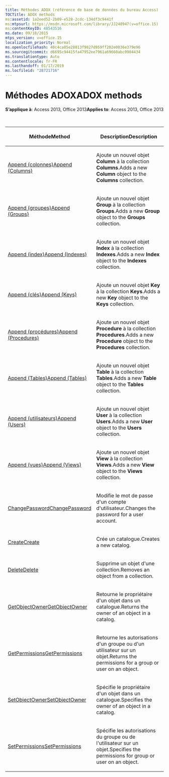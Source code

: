 ```yaml
---
title: Méthodes ADOX (référence de base de données du bureau Access)
TOCTitle: ADOX methods
ms:assetid: 1a2eed52-2b09-e528-2cdc-134df3c9441f
ms:mtpsurl: https://msdn.microsoft.com/library/JJ248947(v=office.15)
ms:contentKeyID: 48543516
ms.date: 09/18/2015
mtps_version: v=office.15
localization_priority: Normal
ms.openlocfilehash: 40c4ca85e28813f9827d959ff202e0036e379e96
ms.sourcegitcommit: d6695c94415fa47952ee7961a69660abc0904434
ms.translationtype: Auto
ms.contentlocale: fr-FR
ms.lasthandoff: 01/17/2019
ms.locfileid: "28721716"
---
```

# <a name="adox-methods"></a><span data-ttu-id="2b224-102">Méthodes ADOX</span><span class="sxs-lookup"><span data-stu-id="2b224-102">ADOX methods</span></span>

<span data-ttu-id="2b224-103">**S’applique à**: Access 2013, Office 2013</span><span class="sxs-lookup"><span data-stu-id="2b224-103">**Applies to**: Access 2013, Office 2013</span></span>

<br/>

<table>
<colgroup>
<col style="width: 50%" />
<col style="width: 50%" />
</colgroup>
<thead>
<tr class="header">
<th><p><span data-ttu-id="2b224-104">Méthode</span><span class="sxs-lookup"><span data-stu-id="2b224-104">Method</span></span></p></th>
<th><p><span data-ttu-id="2b224-105">Description</span><span class="sxs-lookup"><span data-stu-id="2b224-105">Description</span></span></p></th>
</tr>
</thead>
<tbody>
<tr class="odd">
<td><p><span data-ttu-id="2b224-106"><a href="append-method-adox-columns.md">Append (colonnes)</a></span><span class="sxs-lookup"><span data-stu-id="2b224-106"><a href="append-method-adox-columns.md">Append (Columns)</a></span></span></p></td>
<td><p><span data-ttu-id="2b224-107">Ajoute un nouvel objet <strong>Column</strong> à la collection <strong>Columns</strong>.</span><span class="sxs-lookup"><span data-stu-id="2b224-107">Adds a new <strong>Column</strong> object to the <strong>Columns</strong> collection.</span></span></p></td>
</tr>
<tr class="even">
<td><p><span data-ttu-id="2b224-108"><a href="append-method-adox-groups.md">Append (groupes)</a></span><span class="sxs-lookup"><span data-stu-id="2b224-108"><a href="append-method-adox-groups.md">Append (Groups)</a></span></span></p></td>
<td><p><span data-ttu-id="2b224-109">Ajoute un nouvel objet <strong>Group</strong> à la collection <strong>Groups</strong>.</span><span class="sxs-lookup"><span data-stu-id="2b224-109">Adds a new <strong>Group</strong> object to the <strong>Groups</strong> collection.</span></span></p></td>
</tr>
<tr class="odd">
<td><p><span data-ttu-id="2b224-110"><a href="append-method-adox-indexes.md">Append (index)</a></span><span class="sxs-lookup"><span data-stu-id="2b224-110"><a href="append-method-adox-indexes.md">Append (Indexes)</a></span></span></p></td>
<td><p><span data-ttu-id="2b224-111">Ajoute un nouvel objet <strong>Index</strong> à la collection <strong>Indexes</strong>.</span><span class="sxs-lookup"><span data-stu-id="2b224-111">Adds a new <strong>Index</strong> object to the <strong>Indexes</strong> collection.</span></span></p></td>
</tr>
<tr class="even">
<td><p><span data-ttu-id="2b224-112"><a href="append-method-adox-keys.md">Append (clés)</a></span><span class="sxs-lookup"><span data-stu-id="2b224-112"><a href="append-method-adox-keys.md">Append (Keys)</a></span></span></p></td>
<td><p><span data-ttu-id="2b224-113">Ajoute un nouvel objet <strong>Key</strong> à la collection <strong>Keys</strong>.</span><span class="sxs-lookup"><span data-stu-id="2b224-113">Adds a new <strong>Key</strong> object to the <strong>Keys</strong> collection.</span></span></p></td>
</tr>
<tr class="odd">
<td><p><span data-ttu-id="2b224-114"><a href="append-method-adox-procedures.md">Append (procédures)</a></span><span class="sxs-lookup"><span data-stu-id="2b224-114"><a href="append-method-adox-procedures.md">Append (Procedures)</a></span></span></p></td>
<td><p><span data-ttu-id="2b224-115">Ajoute un nouvel objet <strong>Procedure</strong> à la collection <strong>Procedures</strong>.</span><span class="sxs-lookup"><span data-stu-id="2b224-115">Adds a new <strong>Procedure</strong> object to the <strong>Procedures</strong> collection.</span></span></p></td>
</tr>
<tr class="even">
<td><p><span data-ttu-id="2b224-116"><a href="append-method-adox-tables.md">Append (Tables)</a></span><span class="sxs-lookup"><span data-stu-id="2b224-116"><a href="append-method-adox-tables.md">Append (Tables)</a></span></span></p></td>
<td><p><span data-ttu-id="2b224-117">Ajoute un nouvel objet <strong>Table</strong> à la collection <strong>Tables</strong>.</span><span class="sxs-lookup"><span data-stu-id="2b224-117">Adds a new <strong>Table</strong> object to the <strong>Tables</strong> collection.</span></span></p></td>
</tr>
<tr class="odd">
<td><p><span data-ttu-id="2b224-118"><a href="append-method-adox-users.md">Append (utilisateurs)</a></span><span class="sxs-lookup"><span data-stu-id="2b224-118"><a href="append-method-adox-users.md">Append (Users)</a></span></span></p></td>
<td><p><span data-ttu-id="2b224-119">Ajoute un nouvel objet <strong>User</strong> à la collection <strong>Users</strong>.</span><span class="sxs-lookup"><span data-stu-id="2b224-119">Adds a new <strong>User</strong> object to the <strong>Users</strong> collection.</span></span></p></td>
</tr>
<tr class="even">
<td><p><span data-ttu-id="2b224-120"><a href="append-method-adox-views.md">Append (vues)</a></span><span class="sxs-lookup"><span data-stu-id="2b224-120"><a href="append-method-adox-views.md">Append (Views)</a></span></span></p></td>
<td><p><span data-ttu-id="2b224-121">Ajoute un nouvel objet <strong>View</strong> à la collection <strong>Views</strong>.</span><span class="sxs-lookup"><span data-stu-id="2b224-121">Adds a new <strong>View</strong> object to the <strong>Views</strong> collection.</span></span></p></td>
</tr>
<tr class="odd">
<td><p><span data-ttu-id="2b224-122"><a href="changepassword-method-adox.md">ChangePassword</a></span><span class="sxs-lookup"><span data-stu-id="2b224-122"><a href="changepassword-method-adox.md">ChangePassword</a></span></span></p></td>
<td><p><span data-ttu-id="2b224-123">Modifie le mot de passe d'un compte d'utilisateur.</span><span class="sxs-lookup"><span data-stu-id="2b224-123">Changes the password for a user account.</span></span></p></td>
</tr>
<tr class="even">
<td><p><span data-ttu-id="2b224-124"><a href="create-method-adox.md">Create</a></span><span class="sxs-lookup"><span data-stu-id="2b224-124"><a href="create-method-adox.md">Create</a></span></span></p></td>
<td><p><span data-ttu-id="2b224-125">Crée un catalogue.</span><span class="sxs-lookup"><span data-stu-id="2b224-125">Creates a new catalog.</span></span></p></td>
</tr>
<tr class="odd">
<td><p><span data-ttu-id="2b224-126"><a href="delete-method-adox-collections.md">Delete</a></span><span class="sxs-lookup"><span data-stu-id="2b224-126"><a href="delete-method-adox-collections.md">Delete</a></span></span></p></td>
<td><p><span data-ttu-id="2b224-127">Supprime un objet d'une collection.</span><span class="sxs-lookup"><span data-stu-id="2b224-127">Removes an object from a collection.</span></span></p></td>
</tr>
<tr class="even">
<td><p><span data-ttu-id="2b224-128"><a href="getobjectowner-method-adox.md">GetObjectOwner</a></span><span class="sxs-lookup"><span data-stu-id="2b224-128"><a href="getobjectowner-method-adox.md">GetObjectOwner</a></span></span></p></td>
<td><p><span data-ttu-id="2b224-129">Retourne le propriétaire d'un objet dans un catalogue.</span><span class="sxs-lookup"><span data-stu-id="2b224-129">Returns the owner of an object in a catalog.</span></span></p></td>
</tr>
<tr class="odd">
<td><p><span data-ttu-id="2b224-130"><a href="getpermissions-method-adox.md">GetPermissions</a></span><span class="sxs-lookup"><span data-stu-id="2b224-130"><a href="getpermissions-method-adox.md">GetPermissions</a></span></span></p></td>
<td><p><span data-ttu-id="2b224-131">Retourne les autorisations d'un groupe ou d'un utilisateur sur un objet.</span><span class="sxs-lookup"><span data-stu-id="2b224-131">Returns the permissions for a group or user on an object.</span></span></p></td>
</tr>
<tr class="even">
<td><p><span data-ttu-id="2b224-132"><a href="https://docs.microsoft.com/office/vba/access/concepts/miscellaneous/setobjectowner-method-adox">SetObjectOwner</a></span><span class="sxs-lookup"><span data-stu-id="2b224-132"><a href="https://docs.microsoft.com/office/vba/access/concepts/miscellaneous/setobjectowner-method-adox">SetObjectOwner</a></span></span></p></td>
<td><p><span data-ttu-id="2b224-133">Spécifie le propriétaire d'un objet dans un catalogue.</span><span class="sxs-lookup"><span data-stu-id="2b224-133">Specifies the owner of an object in a catalog.</span></span></p></td>
</tr>
<tr class="odd">
<td><p><span data-ttu-id="2b224-134"><a href="setpermissions-method-adox.md">SetPermissions</a></span><span class="sxs-lookup"><span data-stu-id="2b224-134"><a href="setpermissions-method-adox.md">SetPermissions</a></span></span></p></td>
<td><p><span data-ttu-id="2b224-135">Spécifie les autorisations du groupe ou de l'utilisateur sur un objet.</span><span class="sxs-lookup"><span data-stu-id="2b224-135">Specifies the permissions for group or user on an object.</span></span></p></td>
</tr>
</tbody>
</table>

<br/>
